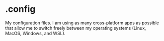 # .config

My configuration files. I am using as many cross-platform apps as possible that allow me to switch freely between my operating systems (Linux, MacOS, Windows, and WSL).
